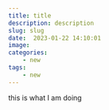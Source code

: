 ```yaml
---
title: title
description: description 
slug: slug
date:  2023-01-22 14:10:01
image: 
categories:
    - new
tags:
    - new
---
```


this is what I am doing